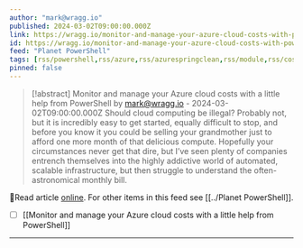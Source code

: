 ```yaml
---
author: "mark@wragg.io"
published: 2024-03-02T09:00:00.000Z
link: https://wragg.io/monitor-and-manage-your-azure-cloud-costs-with-powershell/
id: https://wragg.io/monitor-and-manage-your-azure-cloud-costs-with-powershell
feed: "Planet PowerShell"
tags: [rss/powershell,rss/azure,rss/azurespringclean,rss/module,rss/costmanagement,rss/cloudcomputing]
pinned: false
---
```

> [!abstract] Monitor and manage your Azure cloud costs with a little help from PowerShell by mark@wragg.io - 2024-03-02T09:00:00.000Z
> Should cloud computing be illegal? Probably not, but it is incredibly easy to get started, equally difficult to stop, and before you know it you could be selling your grandmother just to afford one more month of that delicious compute. Hopefully your circumstances never get that dire, but I’ve seen plenty of companies entrench themselves into the highly addictive world of automated, scalable infrastructure, but then struggle to understand the often-astronomical monthly bill.

🔗Read article [online](https://wragg.io/monitor-and-manage-your-azure-cloud-costs-with-powershell/). For other items in this feed see [[../Planet PowerShell]].

- [ ] [[Monitor and manage your Azure cloud costs with a little help from PowerShell]]
- - -

